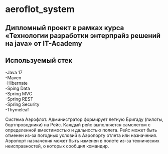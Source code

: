 # aeroflot_system
## Дипломный проект в рамках курса «Технологии разработки энтерпрайз решений на java» от IT-Academy

## Используемый стек
-Java 17    
-Maven    
-Hibernate    
-Sping Data    
-Spring MVC    
-Spring REST    
-Spring Security    
-Thymeleaf    

Система Аэрофлот. Администратор формирует летную Бригаду (пилоты, бортпроводники) на Рейс. 
Каждый рейс выполняется самолетом с определенной вместимостью и дальностью полета. Рейс может быть отменен из-за 
погодных условий в Аэропорту отлета или назначения. Аэропорт назначения может быть изменен в полете из-за 
технических неисправностей, о которых сообщил командир.
